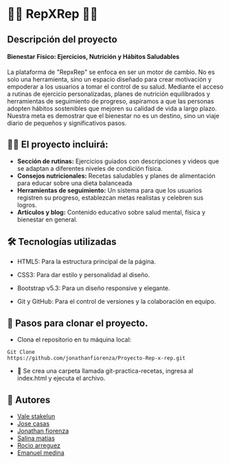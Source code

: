 # 🏋️‍♀️ RepXRep 🏋️‍♂️
## Descripción del proyecto
####  Bienestar Físico: Ejercicios, Nutrición y Hábitos Saludables
 La plataforma de "RepxRep" se enfoca en ser un motor de cambio. No es solo una herramienta, sino un espacio diseñado para crear motivación y empoderar a los usuarios a tomar el control de su salud. Mediante el acceso a rutinas de ejercicio personalizadas, planes de nutrición equilibrados y herramientas de seguimiento de progreso, aspiramos a que las personas adopten hábitos sostenibles que mejoren su calidad de vida a largo plazo. Nuestra meta es demostrar que el bienestar no es un destino, sino un viaje diario de pequeños y significativos pasos.
## 👨‍💻 El proyecto incluirá:

- **Sección de rutinas:** Ejercicios guiados con descripciones y videos que se adaptan a diferentes niveles de condición física.
- **Consejos nutricionales:** Recetas saludables y planes de alimentación para educar sobre una dieta balanceada
- **Herramientas de seguimiento:** Un sistema para que los usuarios registren su progreso, establezcan metas realistas y celebren sus logros.
- **Artículos y blog:** Contenido educativo sobre salud mental, física y bienestar en general.

## 🛠️ Tecnologías utilizadas
- HTML5: Para la estructura principal de la página.

- CSS3: Para dar estilo y personalidad al diseño.

- Bootstrap v5.3: Para un diseño responsive y elegante.

- Git y GitHub: Para el control de versiones y la colaboración en equipo.
## 🚀 Pasos para clonar el proyecto.
* Clona el repositorio en tu máquina local:
```
Git Clone
https://github.com/jonathanfiorenza/Proyecto-Rep-x-rep.git
```


  
 
* 📁 Se crea una carpeta llamada git-practica-recetas, ingresa al index.html y ejecuta el archivo.
## 🤝 Autores
* [Vale stakelun](https://github.com/valestakelun)
* [Jose casas](https://github.com/josecasas12)
* [Jonathan fiorenza](https://github.com/jonathanfiorenza)
* [Salina matias](https://github.com/salina-matias)
* [Rocio arreguez](https://github.com/rocioarreguez)
* [Emanuel medina](https://github.com/emanuelmedi)